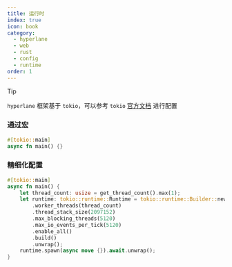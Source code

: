 ```yaml
---
title: 运行时
index: true
icon: book
category:
  - hyperlane
  - web
  - rust
  - config
  - runtime
order: 1
---
```


<Share colorful />

> [!tip]
>
> `hyperlane` 框架基于 `tokio`，可以参考 `tokio` [官方文档](https://docs.rs/tokio/latest/tokio/) 进行配置

### 通过宏

```rust
#[tokio::main]
async fn main() {}
```

### 精细化配置

```rust
#[tokio::main]
async fn main() {
    let thread_count: usize = get_thread_count().max(1);
    let runtime: tokio::runtime::Runtime = tokio::runtime::Builder::new_multi_thread()
        .worker_threads(thread_count)
        .thread_stack_size(2097152)
        .max_blocking_threads(5120)
        .max_io_events_per_tick(5120)
        .enable_all()
        .build()
        .unwrap();
    runtime.spawn(async move {}).await.unwrap();
}
```

<Bottom />
